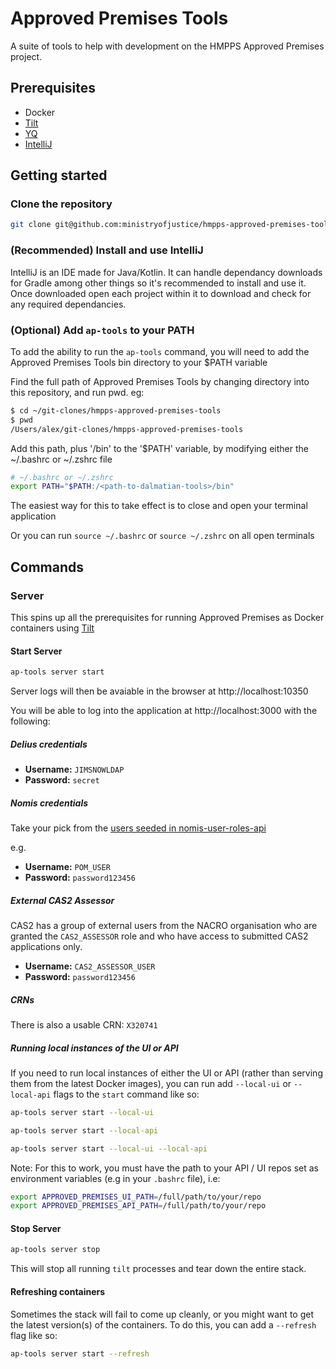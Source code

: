 # Approved Premises Tools

A suite of tools to help with development on the HMPPS Approved Premises project.

## Prerequisites

* Docker
* [Tilt](https://tilt.dev/)
* [YQ](https://mikefarah.gitbook.io/yq/)
* [IntelliJ](https://www.jetbrains.com/idea/)

## Getting started

### Clone the repository

```bash
git clone git@github.com:ministryofjustice/hmpps-approved-premises-tools.git
```

### (Recommended) Install and use IntelliJ
IntelliJ is an IDE made for Java/Kotlin. It can handle dependancy downloads for Gradle 
among other things so it's recommended to install and use it. Once downloaded open each
project within it to download and check for any required dependancies.


### (Optional) Add `ap-tools` to your PATH

To add the ability to run the `ap-tools` command, you will need to add the Approved Premises Tools bin directory to your $PATH variable

Find the full path of Approved Premises Tools by changing directory into this repository, and run pwd. eg:

```bash
$ cd ~/git-clones/hmpps-approved-premises-tools
$ pwd
/Users/alex/git-clones/hmpps-approved-premises-tools
```

Add this path, plus '/bin' to the '$PATH' variable, by modifying either the ~/.bashrc or ~/.zshrc file

```bash
# ~/.bashrc or ~/.zshrc
export PATH="$PATH:/<path-to-dalmatian-tools>/bin"
```

The easiest way for this to take effect is to close and open your terminal application

Or you can run `source ~/.bashrc` or `source ~/.zshrc` on all open terminals

## Commands

### Server

This spins up all the prerequisites for running Approved Premises as Docker containers using [Tilt](https://tilt.dev/)

#### Start Server

```bash
ap-tools server start
```

Server logs will then be avaiable in the browser at http://localhost:10350

You will be able to log into the application at http://localhost:3000 with the following:

##### Delius credentials
- **Username:** `JIMSNOWLDAP`
- **Password:** `secret`

##### Nomis credentials
Take your pick from the [users seeded in nomis-user-roles-api](https://github.com/ministryofjustice/nomis-user-roles-api/blob/main/src/main/resources/db/dev/V3_1__user_data.sql)

e.g.

- **Username:** `POM_USER`
- **Password:** `password123456`

##### External CAS2 Assessor
CAS2 has a group of external users from the NACRO organisation who are granted the
`CAS2_ASSESSOR` role and who have access to submitted CAS2 applications only.

- **Username:** `CAS2_ASSESSOR_USER`
- **Password:** `password123456`

##### CRNs

There is also a usable CRN: `X320741`

##### Running local instances of the UI or API

If you need to run local instances of either the UI or API (rather than serving them from the latest Docker images), you can run add `--local-ui` or `--local-api` flags to the `start` command like so:

```bash
ap-tools server start --local-ui
```

```bash
ap-tools server start --local-api
```

```bash
ap-tools server start --local-ui --local-api
```

Note: For this to work, you must have the path to your API / UI repos set as environment variables (e.g in your `.bashrc` file), i.e:

```bash
export APPROVED_PREMISES_UI_PATH=/full/path/to/your/repo
export APPROVED_PREMISES_API_PATH=/full/path/to/your/repo
```

#### Stop Server

```bash
ap-tools server stop
```

This will stop all running `tilt` processes and tear down the entire stack.

#### Refreshing containers

Sometimes the stack will fail to come up cleanly, or you might want
to get the latest version(s) of the containers. To do this, you
can add a `--refresh` flag like so:

```bash
ap-tools server start --refresh
```
